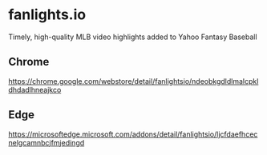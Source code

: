 # fanlights.io

Timely, high-quality MLB video highlights added to Yahoo Fantasy Baseball

## Chrome

https://chrome.google.com/webstore/detail/fanlightsio/ndeobkgdldlmalcpkldhdadlhneajkco

## Edge

https://microsoftedge.microsoft.com/addons/detail/fanlightsio/ljcfdaefhcecnelgcamnbcjfmjedingd
